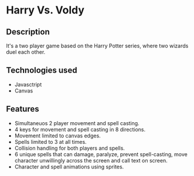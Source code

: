 # Harry Vs. Voldy

## Description

It's a two player game based on the Harry Potter series, where two wizards duel each other.


## Technologies used
- Javasctript
- Canvas

## Features
- Simultaneuos 2 player movement and spell casting.
- 4 keys for movement and spell casting in 8 directions.
- Movement limited to canvas edges.
- Spells limited to 3 at all times.
- Collision handling for both players and spells.
- 6 unique spells that can damage, paralyze, prevent spell-casting, move character unwillingly across the screen and call text on screen.
- Character and spell animations using sprites.